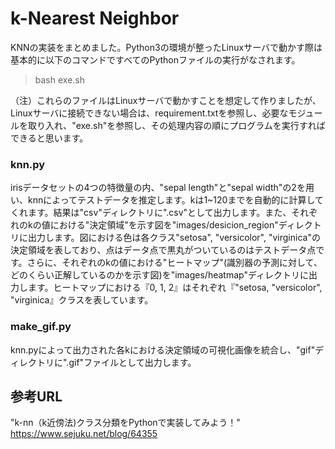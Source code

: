 # k-Nearest Neighbor
KNNの実装をまとめました。Python3の環境が整ったLinuxサーバで動かす際は基本的に以下のコマンドですべてのPythonファイルの実行がなされます。

> bash exe.sh

（注）これらのファイルはLinuxサーバで動かすことを想定して作りましたが、Linuxサーバに接続できない場合は、requirement.txtを参照し、必要なモジュールを取り入れ、"exe.sh"を参照し、その処理内容の順にプログラムを実行すればできると思います。

### knn.py
irisデータセットの4つの特徴量の内、"sepal length"と"sepal width"の2を用い、knnによってテストデータを推定します。kは1~120までを自動的に計算してくれます。結果は"csv"ディレクトリに".csv"として出力します。また、それぞれのkの値における"決定領域"を示す図を"images/desicion_region"ディレクトリに出力します。図における色は各クラス"setosa", "versicolor", "virginica"の決定領域を表しており、点はデータ点で黒丸がついているのはテストデータ点です。さらに、それぞれのkの値における"ヒートマップ"(識別器の予測に対して、どのくらい正解しているのかを示す図)を"images/heatmap"ディレクトリに出力します。ヒートマップにおける『0, 1, 2』はそれぞれ『"setosa, "versicolor", "virginica』クラスを表しています。

### make_gif.py
knn.pyによって出力された各kにおける決定領域の可視化画像を統合し、"gif"ディレクトリに".gif"ファイルとして出力します。

## 参考URL
"k-nn（k近傍法)クラス分類をPythonで実装してみよう！"  
 https://www.sejuku.net/blog/64355
